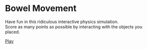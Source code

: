 # Bowel Movement

Have fun in this ridiculous interactive physics simulation.  
Score as many points as possible by interacting with the objects you placed.

[Play](https://camieleon.github.io/Bowel-Movement "Bowel Movement")
